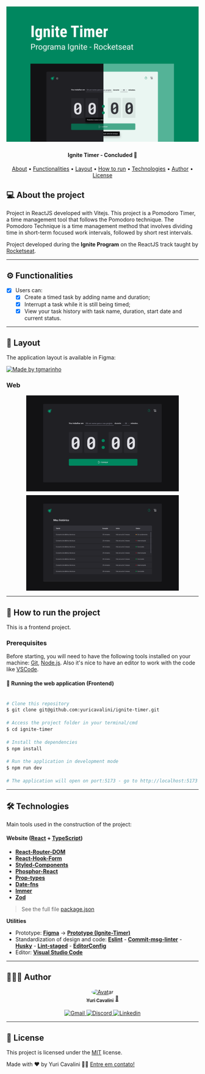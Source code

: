 <h1 align="center">
  <img alt="Ignite-timer-banner" title="Ignite-timer-banner" src="./assets/banner.png" />
</h1>

<h4 align="center">
  Ignite Timer - Concluded 🚀
</h4>

<p align="center">
 <a href="#-about-the-project">About</a> •
 <a href="#-functionalities">Functionalities</a> •
 <a href="#-layout">Layout</a> •
 <a href="#-how-to-run-the-project">How to run</a> •
 <a href="#-technologies">Technologies</a> •
 <a href="#-author">Author</a> •
 <a href="#user-content--license">License</a>
</p>

## 💻 About the project

Project in ReactJS developed with Vitejs.
This project is a Pomodoro Timer, a time management tool that follows the Pomodoro technique. The Pomodoro Technique is a time management method that involves dividing time in short-term focused work intervals, followed by short rest intervals.

Project developed during the **Ignite Program** on the ReactJS track taught by [Rocketseat](https://www.rocketseat.com.br/).

---

## ⚙️ Functionalities

- [x] Users can:
  - [x] Create a timed task by adding  name and duration;
  - [x] Interrupt a task while it is still being timed;
  - [x] View your task history with task name, duration, start date and current status.

---

## 🎨 Layout

The application layout is available in Figma:

<a href="https://www.figma.com/file/7SMHK4yDteEIf4PIMWYSis/Ignite-Timer-(Community)">
  <img alt="Made by tgmarinho" src="https://img.shields.io/badge/Acessar%20Layout%20-Figma-%2304D361" />
</a>

### Web

<div style="display: flex; flex-direction: column; align-items: center; justify-content: center; gap: 10px">
  <img alt="Ignite-timer-layout" title="Ignite-timer-layout" src="./assets/layout-1.png" width="400px" />

  <img alt="Ignite-timer-layout" title="Ignite-timer-layout" src="./assets/layout-2.png" width="400px" />
</div>

---

## 🚀 How to run the project

This is a frontend project.

### Prerequisites

Before starting, you will need to have the following tools installed on your machine:
[Git](https://git-scm.com), [Node.js](https://nodejs.org/en/).
Also it's nice to have an editor to work with the code like [VSCode](https://code.visualstudio.com/).

#### 🧭 Running the web application (Frontend)

```bash

# Clone this repository
$ git clone git@github.com:yuricavalini/ignite-timer.git

# Access the project folder in your terminal/cmd
$ cd ignite-timer

# Install the dependencies
$ npm install

# Run the application in development mode
$ npm run dev

# The application will open on port:5173 - go to http://localhost:5173

```

---

## 🛠 Technologies

Main tools used in the construction of the project:

#### **Website**  ([React](https://reactjs.org/)  +  [TypeScript](https://www.typescriptlang.org/))

- **[React-Router-DOM](https://reactrouter.com/en/main)**
- **[React-Hook-Form](https://react-hook-form.com/)**
- **[Styled-Components](https://styled-components.com/)**
- **[Phosphor-React](https://github.com/phosphor-icons/react)**
- **[Prop-types](https://github.com/facebook/prop-types)**
- **[Date-fns](https://date-fns.org/)**
- **[Immer](https://immerjs.github.io/immer/)**
- **[Zod](https://github.com/colinhacks/zod)**

> See the full file [package.json](https://github.com/yuricavalini/ignite-timer/blob/master/package.json)

**Utilities**

- Prototype:  **[Figma](https://www.figma.com/)**  →  **[Prototype (Ignite-Timer)](https://www.figma.com/file/7SMHK4yDteEIf4PIMWYSis/Ignite-Timer-(Community))**
- Standardization of design and code: **[Eslint](https://eslint.org/)** - **[Commit-msg-linter](https://github.com/legend80s/commit-msg-linter)** - **[Husky](https://typicode.github.io/husky/#/)** - **[Lint-staged](https://github.com/okonet/lint-staged)** - **[EditorConfig](https://editorconfig.org/)**
- Editor:  **[Visual Studio Code](https://code.visualstudio.com/)**

---

## 🧑🏻‍💻 Author

<div align="center">
  <a href="https://github.com/yuricavalini">
  <img style="border-radius: 50%;" src="https://github.com/yuricavalini.png" width="100px;" alt="Avatar"/>
  <br />
  <sub><b>Yuri Cavalini</b></sub></a> <a href="https://github.com/yuricavalini" title="Yuri Cavalini">🚀</a>
  <br />
  </a>
</div>
<br />
<div align="center">
  <a title="yuricavalini@gmail.com" href="mailto:yuricavalini@gmail.com?subject=Contact" target="_blank">
    <img src="https://img.shields.io/badge/-Gmail-%23333?style=for-the-badge&logo=gmail" alt="Gmail" />
  </a>
  <a href="https://discordapp.com/users/9585" target="_blank">
    <img src="https://img.shields.io/badge/Discord-7289DA?style=for-the-badge&logo=discord&logoColor=white" alt="Discord" />
  </a>
  <a href="https://linkedin.com/in/yuricavalini" target="_blank">
    <img src="https://img.shields.io/badge/-LinkedIn-%230077B5?style=for-the-badge&logo=linkedin" alt="Linkedin" />
  </a>
</div>

---

## 📝 License

This project is licensed under the [MIT](./LICENSE) license.

Made with ❤️ by Yuri Cavalini 👋🏻 [Entre em contato!](https://www.linkedin.com/in/yuricavalini/)
